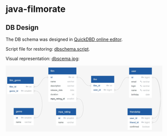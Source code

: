 # java-filmorate

## DB Design
The DB schema was designed in [QuickDBD online editor](https://app.quickdatabasediagrams.com/#/).

Script file for restoring: [dbschema.script](./dbschema/dbschema.script).

Visual representation: [dbscema.jpg](./dbschema/dbschema.jpg):

![Alt text](./dbschema/dbschema.jpg)
